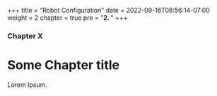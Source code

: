 +++
title = "Robot Configuration"
date = 2022-09-16T08:56:14-07:00
weight = 2
chapter = true
pre = "<b>2. </b>"
+++

### Chapter X

# Some Chapter title

Lorem Ipsum.